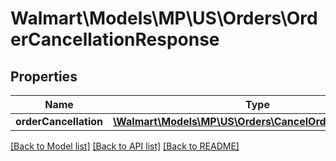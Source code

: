 # Walmart\Models\MP\US\Orders\OrderCancellationResponse

## Properties

Name | Type | Description | Notes
------------ | ------------- | ------------- | -------------
**orderCancellation** | [**\Walmart\Models\MP\US\Orders\CancelOrderLinesRequest**](CancelOrderLinesRequest.md) |  | [optional]


[[Back to Model list]](./) [[Back to API list]](../../../../../README.md#supported-apis) [[Back to README]](../../../../../README.md)
